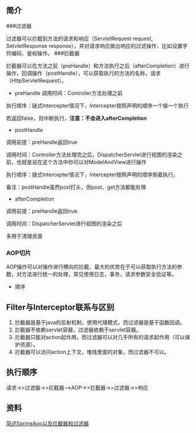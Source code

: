 ## 简介
###过滤器

过滤器可以拦截到方法的请求和响应（ServletRequest request, SetvletResponse response），并对请求响应做出响应的过滤操作，比如设置字符编码、鉴权操作。
###拦截器

拦截器可以在方法之前（preHandle）和方法执行之后（afterCompletion）进行操作，回调操作（postHandle），可以获取执行的方法的名称，请求（HttpServletRequest）。
+ preHandle
调用时间：Controller方法处理之前

执行顺序：链式Intercepter情况下，Intercepter按照声明的顺序一个接一个执行

若返回false，则中断执行，**注意：不会进入afterCompletion**
+ postHandle

调用前提：preHandle返回true

调用时间：Controller方法处理完之后，DispatcherServlet进行视图的渲染之前，也就是说在这个方法中你可以对ModelAndView进行操作

执行顺序：链式Intercepter情况下，Intercepter按照声明的顺序倒着执行。

备注：postHandle虽然post打头，但post、get方法都能处理
+ afterCompletion

调用前提：preHandle返回true

调用时间：DispatcherServlet进行视图的渲染之后

多用于清理资源
### AOP切片

AOP操作可以对操作进行横向的拦截，最大的优势在于可以获取执行方法的参数，对方法进行统一的处理，常见使用日志，事务，请求参数安全验证等。
+ 顺序
## Filter与Interceptor联系与区别
1. 拦截器是基于java的反射机制，使用代理模式，而过滤器是基于函数回调。
2. 拦截器不依赖servlet容器，过滤器依赖于servlet容器。
3. 拦截器只能对action起作用，而过滤器可以对几乎所有的请求起作用（可以保护资源）。
4. 拦截器可以访问action上下文，堆栈里面的对象，而过滤器不可以。
## 执行顺序
请求->>过滤器->>拦截器-->AOP->>拦截器->>过滤器->>响应
## 资料
[简述SpringAop以及拦截器和过滤器](https://www.cnblogs.com/dugqing/p/8906013.html)
